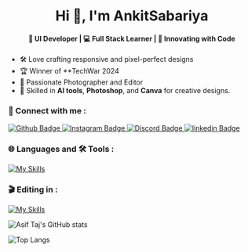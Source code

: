  <h1 align="center">Hi 👋, I'm AnkitSabariya</h1>
 <h4 align="center" >🎨 UI Developer | 💻 Full Stack Learner | 🚀 Innovating with Code</h4>

- 🛠️ Love crafting responsive and pixel-perfect designs  
- 🏆 Winner of **TechWar 2024
- 📸 Passionate Photographer and Editor
- 🎯 Skilled in **AI tools**, **Photoshop**, and **Canva** for creative designs.
  
  
### 💬 Connect with me :
<div id="badges">
  <a href="https://github.com/AnkitSabariya" target="_blank" >
    <img src="https://img.shields.io/badge/Github-white?style=for-the-badge&logo=Github&logoColor=black"  alt="Github Badge"/>
  </a>
   <a href="https://www.instagram.com/ankit_.612/" target="_blank" >
    <img src="https://img.shields.io/badge/Instagram-purple?style=for-the-badge&logo=instagram&logoColor=white"  alt="Instagram Badge"/>
  </a>
   <a href="https://discord.com/channels/641298911377621012/641298912832913429" target="_blank" >
    <img src="https://img.shields.io/badge/discord-5865F2?style=for-the-badge&logo=discord&logoColor=white" alt="Discord Badge"/>
  </a>
   <a href="https://twitter.com/AnkitSabariya" target="_blank" >
    <img src="https://img.shields.io/badge/Linkedin-blue?style=for-the-badge&logo=linkedin&logoColor=white" alt="linkedin Badge"/>
  </a>
</div>

### 🌐 Languages and 🛠️ Tools :
[![My Skills](https://skillicons.dev/icons?i=html,css,bootstrap,tailwind,sass,github,git,c&perline=5)](https://skillicons.dev)

### 🎬  Editing in :
[![My Skills](https://skillicons.dev/icons?i=pr,ps&perline=5)](https://skillicons.dev)

![Asif Taj's GitHub stats](https://github-readme-stats.vercel.app/api?username=AnkitSabariya&show_icons=true&theme=dark)

![Top Langs](https://github-readme-stats.vercel.app/api/top-langs/?username=AnkitSabariya&theme=dark)



